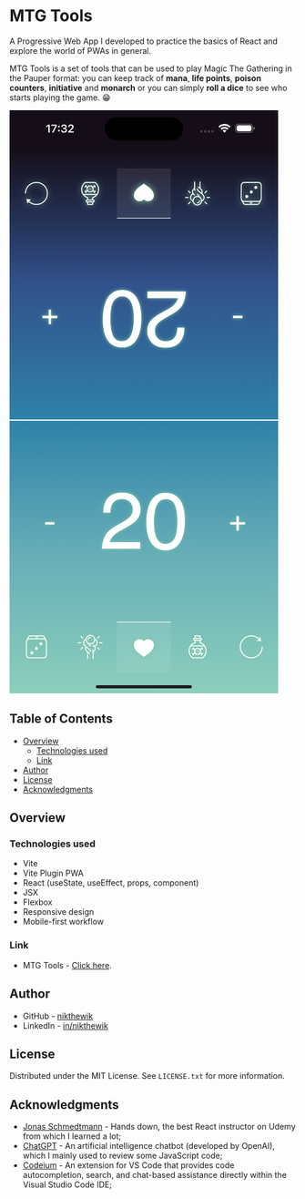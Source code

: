 # MTG Tools

A Progressive Web App I developed to practice the basics of React and explore the world of PWAs in general.

MTG Tools is a set of tools that can be used to play Magic The Gathering in the Pauper format: you can keep track of **mana**, **life points**, **poison counters**, **initiative** and **monarch** or you can simply **roll a dice** to see who starts playing the game. 😁

![MTG Tools preview](https://raw.githubusercontent.com/nikthewik/mtg-tools/main/src/assets/img/preview-mtg-tools.png)

## Table of Contents

- [Overview](#overview)
  - [Technologies used](#technologies-used)
  - [Link](#link)
- [Author](#author)
- [License](#license)
- [Acknowledgments](#acknowledgments)

## Overview

### Technologies used

- Vite
- Vite Plugin PWA
- React (useState, useEffect, props, component)
- JSX
- Flexbox
- Responsive design
- Mobile-first workflow

### Link

- MTG Tools - [Click here](https://ntw-mtg-tools.netlify.app).

## Author

- GitHub - [nikthewik](https://github.com/nikthewik)
- LinkedIn - [in/nikthewik](https://linkedin.com/in/nikthewik)

## License

Distributed under the MIT License. See `LICENSE.txt` for more information.

## Acknowledgments

- [Jonas Schmedtmann](https://www.udemy.com/course/the-ultimate-react-course/) -
  Hands down, the best React instructor on Udemy from which I learned a lot;
- [ChatGPT](https://openai.com/blog/chatgpt) - An artificial intelligence
  chatbot (developed by OpenAI), which I mainly used to review some JavaScript
  code;
- [Codeium](https://codeium.com/) - An extension for VS Code that provides code autocompletion, search, and chat-based assistance directly within the Visual Studio Code IDE;
